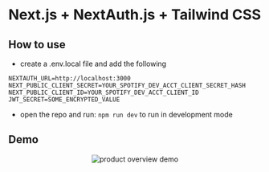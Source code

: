 # Next.js + NextAuth.js + Tailwind CSS 


## How to use

- create a .env.local file and add the following
 ```
 NEXTAUTH_URL=http://localhost:3000
 NEXT_PUBLIC_CLIENT_SECRET=YOUR_SPOTIFY_DEV_ACCT_CLIENT_SECRET_HASH
 NEXT_PUBLIC_CLIENT_ID=YOUR_SPOTIFY_DEV_ACCT_CLIENT_ID
 JWT_SECRET=SOME_ENCRYPTED_VALUE
 ```
- open the repo and run:
```npm run dev```
to run in development mode

## Demo
<p
  align="center">
  <img
    alt="product overview demo" src="public/demo/SpotifyUI.gif">
</p>

